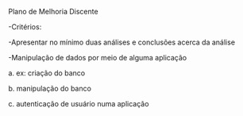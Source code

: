 Plano de Melhoria Discente

-Critérios:

-Apresentar no mínimo duas análises e conclusões acerca da análise

-Manipulação de dados por meio de alguma aplicação

a. ex: criação do banco

b. manipulação do banco

c. autenticação de usuário numa aplicação

